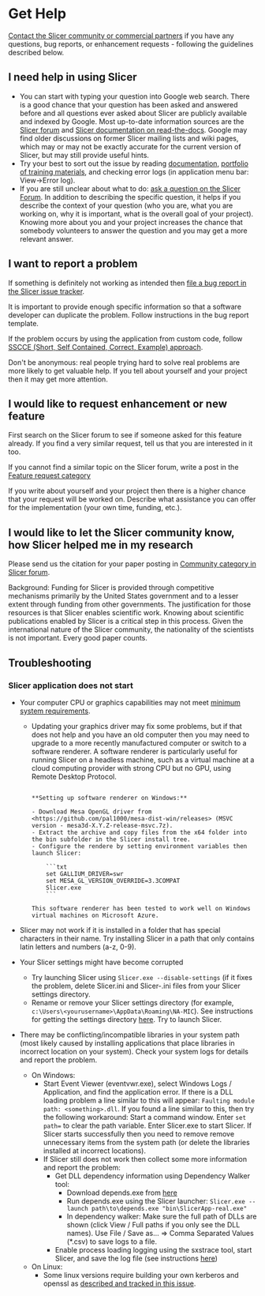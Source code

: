 # Get Help

[Contact the Slicer community or commercial partners](about.md#contact-us) if you have any questions, bug reports, or enhancement requests - following the guidelines described below.

## I need help in using Slicer

- You can start with typing your question into Google web search. There is a good chance that your question has been asked and answered before and all questions ever asked about Slicer are publicly available and indexed by Google. Most up-to-date information sources are the [Slicer forum](https://discourse.slicer.org) and [Slicer documentation on read-the-docs](https://slicer.readthedocs.io/). Google may find older discussions on former Slicer mailing lists and wiki pages, which may or may not be exactly accurate for the current version of Slicer, but may still provide useful hints.
- Try your best to sort out the issue by reading [documentation](https://slicer.readthedocs.io), [portfolio of training materials](https://www.slicer.org/wiki/Documentation/Nightly/Training), and checking error logs (in application menu bar: View->Error log).
- If you are still unclear about what to do: [ask a question on the Slicer Forum](https://discourse.slicer.org). In addition to describing the specific question, it helps if you describe the context of your question (who you are, what you are working on, why it is important, what is the overall goal of your project). Knowing more about you and your project increases the chance that somebody volunteers to answer the question and you may get a more relevant answer.

## I want to report a problem

If something is definitely not working as intended then [file a bug report in the Slicer issue tracker](https://github.com/Slicer/Slicer/issues/new/choose).

It is important to provide enough specific information so that a software developer can duplicate the problem. Follow instructions in the bug report template.

If the problem occurs by using the application from custom code, follow [SSCCE (Short, Self Contained, Correct, Example) approach](http://sscce.org).

Don't be anonymous: real people trying hard to solve real problems are more likely to get valuable help. If you tell about yourself and your project then it may get more attention.

## I would like to request enhancement or new feature

First search on the Slicer forum to see if someone asked for this feature already. If you find a very similar request, tell us that you are interested in it too.

If you cannot find a similar topic on the Slicer forum, write a post in the [Feature request category](https://discourse.slicer.org/c/support/feature-requests)

If you write about yourself and your project then there is a higher chance that your request will be worked on. Describe what assistance you can offer for the implementation (your own time, funding, etc.).

## I would like to let the Slicer community know, how Slicer helped me in my research

Please send us the citation for your paper posting in [Community category in Slicer forum](https://discourse.slicer.org/c/community/).

Background: Funding for Slicer is provided through competitive mechanisms primarily by the United States government and to a lesser extent through funding from other governments. The justification for those resources is that Slicer enables scientific work. Knowing about scientific publications enabled by Slicer is a critical step in this process. Given the international nature of the Slicer community, the nationality of the scientists is not important. Every good paper counts.

## Troubleshooting

### Slicer application does not start

- Your computer CPU or graphics capabilities may not meet [minimum system requirements](getting_started.md#system-requirements).
  - Updating your graphics driver may fix some problems, but if that does not help and you have an old computer then you may need to upgrade to a more recently manufactured computer or switch to a software renderer.
    A software renderer is particularly useful for running Slicer on a headless machine, such as a virtual machine at a cloud computing provider with strong CPU but no GPU, using Remote Desktop Protocol.

    ````{note}

    **Setting up software renderer on Windows:**

    - Download Mesa OpenGL driver from <https://github.com/pal1000/mesa-dist-win/releases> (MSVC version - mesa3d-X.Y.Z-release-msvc.7z).
    - Extract the archive and copy files from the x64 folder into the bin subfolder in the Slicer install tree.
    - Configure the rendere by setting environment variables then launch Slicer:

        ```txt
        set GALLIUM_DRIVER=swr
        set MESA_GL_VERSION_OVERRIDE=3.3COMPAT
        Slicer.exe
        ```

    This software renderer has been tested to work well on Windows virtual machines on Microsoft Azure.

    ````

- Slicer may not work if it is installed in a folder that has special characters in their name. Try installing Slicer in a path that only contains latin letters and numbers (a-z, 0-9).
- Your Slicer settings might have become corrupted
  - Try launching Slicer using `Slicer.exe --disable-settings` (if it fixes the problem, delete Slicer.ini and Slicer-<yourslicerversion>.ini files from your Slicer settings directory.
  - Rename or remove your Slicer settings directory (for example, `c:\Users\<yourusername>\AppData\Roaming\NA-MIC`). See instructions for getting the settings directory [here](settings.md#settings-file-location). Try to launch Slicer.
- There may be conflicting/incompatible libraries in your system path (most likely caused by installing applications that place libraries in incorrect location on your system). Check your system logs for details and report the problem.
  - On Windows:
    - Start Event Viewer (eventvwr.exe), select Windows Logs / Application, and find the application error. If there is a DLL loading problem a line similar to this will appear: `Faulting module path: <something>.dll`. If you found a line similar to this, then try the following workaround: Start a command window. Enter `set path=` to clear the path variable. Enter Slicer.exe to start Slicer. If Slicer starts successfully then you need to remove remove unnecessary items from the system path (or delete the libraries installed at incorrect locations).
    - If Slicer still does not work then collect some more information and report the problem:
      - Get DLL dependency information using Dependency Walker tool:
        - Download depends.exe from [here](http://www.dependencywalker.com/)
        - Run depends.exe using the Slicer launcher: `Slicer.exe --launch path\to\depends.exe "bin\SlicerApp-real.exe"`
        - In dependency walker: Make sure the full path of DLLs are shown (click View / Full paths if you only see the DLL names). Use File / Save as... => Comma Separated Values (*.csv) to save logs to a file.
      - Enable process loading logging using the sxstrace tool, start Slicer, and save the log file (see instructions [here](https://technet.microsoft.com/en-ca/library/hh875651.aspx))
  - On Linux:
    - Some linux versions require building your own kerberos and openssl as [described and tracked in this issue](https://github.com/Slicer/Slicer/issues/5663).
